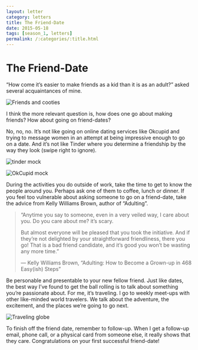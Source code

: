 ```yaml
---
layout: letter
category: letters
title: The Friend-Date
date: 2015-05-18
tags: [season_1, letters]
permalink: /:categories/:title.html
---
```


# The Friend-Date

“How come it’s easier to make friends as a kid than it is as an adult?” asked several acquaintances of mine.

![Friends and cooties](http://gallery.tinyletterapp.com/b7acb1dd09358f1ed19f16a562a005fc08d42511/images/c5952b67-d2f3-4915-b1a2-c74bfce09072.jpg)

I think the more relevant question is, how does one go about making friends? How about going on friend-dates?

No, no, no. It’s not like going on online dating services like Okcupid and trying to message women in an attempt at being impressive enough to go on a date. And it’s not like Tinder where you determine a friendship by the way they look (swipe right to ignore).

![tinder mock](http://gallery.tinyletterapp.com/b7acb1dd09358f1ed19f16a562a005fc08d42511/images/c4954514-b3b3-4391-ac22-b4cc6fc3aabd.jpg)

![OkCupid mock](http://gallery.tinyletterapp.com/b7acb1dd09358f1ed19f16a562a005fc08d42511/images/479a9d98-d1b7-415e-90db-2fbb53ac332d.jpg)

During the activities you do outside of work, take the time to get to know the people around you. Perhaps ask one of them to coffee, lunch or dinner. If you feel too vulnerable about asking someone to go on a friend-date, take the advice from Kelly Williams Brown, author of “Adulting”.

> “Anytime you say to someone, even in a very veiled way, I care about you. Do you care about me? it’s scary.
>
> But almost everyone will be pleased that you took the initiative. And if they’re not delighted by your straightforward friendliness, there you go! That is a bad friend candidate, and it’s good you won’t be wasting any more time.”
>
> — Kelly Williams Brown, “Adulting: How to Become a Grown-up in 468 Easy(ish) Steps”

Be personable and presentable to your new fellow friend. Just like dates, the best way I’ve found to get the ball rolling is to talk about something you’re passionate about. For me, it’s traveling. I go to weekly meet-ups with other like-minded world travelers. We talk about the adventure, the excitement, and the places we’re going to go next.

![Traveling globe](http://gallery.tinyletterapp.com/b7acb1dd09358f1ed19f16a562a005fc08d42511/images/61bbd5a4-3100-482f-9499-202576667d5f.jpg)

To finish off the friend date, remember to follow-up. When I get a follow-up email, phone call, or a physical card from someone else, it really shows that they care. Congratulations on your first successful friend-date!  
